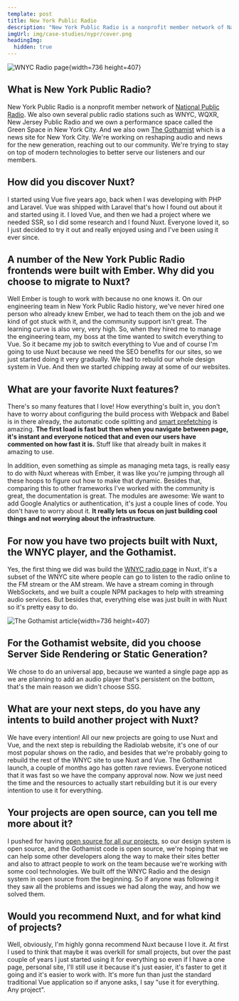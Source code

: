 ```yaml
---
template: post
title: New York Public Radio
description: "New York Public Radio is a nonprofit member network of National Public Radio. They recently rebuilt the WNYC radio page and their news website The Gothamist with Nuxt. We talked with Kim LaRocca about their migration to Nuxt and their future plans."
imgUrl: img/case-studies/nypr/cover.png
headingImg:
  hidden: true
---
```


![WNYC Radio page](img/case-studies/nypr/main.png){width=736 height=407}

## What is New York Public Radio?

New York Public Radio is a nonprofit member network of [National Public Radio](https://www.npr.org). We also own several public radio stations such as WNYC, WQXR, New Jersey Public Radio and we own a performance space called the Green Space in New York City. And we also own [The Gothamist](https://gothamist.com/) which is a news site for New York City. We're working on reshaping audio and news for the new generation, reaching out to our community. We're trying to stay on top of modern technologies to better serve our listeners and our members.

## How did you discover Nuxt?

I started using Vue five years ago, back when I was developing with PHP and Laravel. Vue was shipped with Laravel that's how I found out about it and started using it. I loved Vue, and then we had a project where we needed SSR, so I did some research and I found Nuxt. Everyone loved it, so I just decided to try it out and really enjoyed using and I've been using it ever since.

## A number of the New York Public Radio frontends were built with Ember. Why did you choose to migrate to Nuxt?

Well Ember is tough to work with because no one knows it. On our engineering team in New York Public Radio history, we've never hired one person who already knew Ember, we had to teach them on the job and we kind of got stuck with it, and the community support isn't great. The learning curve is also very, very high. So, when they hired me to manage the engineering team, my boss at the time wanted to switch everything to Vue. So it became my job to switch everything to Vue and of course I'm going to use Nuxt because we need the SEO benefits for our sites, so we just started doing it very gradually. We had to rebuild our whole design system in Vue. And then we started chipping away at some of our websites.

## What are your favorite Nuxt features?

There's so many features that I love! How everything's built in, you don't have to worry about configuring the build process with Webpack and Babel is in there already, the automatic code splitting and [smart prefetching](/announcements/introducing-smart-prefetching) is amazing. **The first load is fast but then when you navigate between page, it's instant and everyone noticed that and even our users have commented on how fast it is.** Stuff like that already built in makes it amazing to use. 

In addition, even something as simple as managing meta tags, is really easy to do with Nuxt whereas with Ember, it was like you're jumping through all these hoops to figure out how to make that dynamic. Besides that, comparing this to other frameworks I've worked with the community is great, the documentation is great. The modules are awesome: We want to add Google Analytics or authentication, it's just a couple lines of code. You don't have to worry about it. **It really lets us focus on just building cool things and not worrying about the infrastructure**.

## For now you have two projects built with Nuxt, the WNYC player, and the Gothamist.

Yes, the first thing we did was build the [WNYC radio page](https://www.wnyc.org/radio/) in Nuxt, it's a subset of the WNYC site where people can go to listen to the radio online to the FM stream or the AM stream. We have a stream coming in through WebSockets, and we built a couple NPM packages to help with streaming audio services. But besides that, everything else was just built in with Nuxt so it's pretty easy to do.

![The Gothamist article](img/case-studies/nypr/1.png){width=736 height=407}

## For the Gothamist website, did you choose Server Side Rendering or Static Generation?

We chose to do an universal app, because we wanted a single page app as we are planning to add an audio player that's persistent on the bottom, that's the main reason we didn't choose SSG.

## What are your next steps, do you have any intents to build another project with Nuxt?

We have every intention! All our new projects are going to use Nuxt and Vue, and the next step is rebuilding the Radiolab website, it's one of our most popular shows on the radio, and besides that we're probably going to rebuild the rest of the WNYC site to use Nuxt and Vue. The Gothamist launch, a couple of months ago has gotten rave reviews. Everyone noticed that it was fast so we have the company approval now. Now we just need the time and the resources to actually start rebuilding but it is our every intention to use it for everything.

## Your projects are open source, can you tell me more about it?

I pushed for having [open source for all our projects](https://github.com/nypublicradio), so our design system is open source, and the Gothamist code is open source, we're hoping that we can help some other developers along the way to make their sites better and also to attract people to work on the team because we're working with some cool technologies. We built off the WNYC Radio and the design system in open source from the beginning. So if anyone was following it they saw all the problems and issues we had along the way, and how we solved them.

## Would you recommend Nuxt, and for what kind of projects?

Well, obviously, I'm highly gonna recommend Nuxt because I love it. At first I used to think that maybe it was overkill for small projects, but over the past couple of years I just started using it for everything so even if I have a one page, personal site, I'll still use it because it's just easier, it's faster to get it going and it's easier to work with. It's more fun than just the standard traditional Vue application so if anyone asks, I say "use it for everything. Any project".

